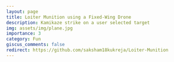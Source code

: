 ```yaml
---
layout: page
title: Loiter Munition using a Fixed-Wing Drone
description: Kamikaze strike on a user selected target
img: assets/img/plane.jpg
importance: 3
category: Fun
giscus_comments: false
redirect: https://github.com/saksham18kukreja/Loiter-Munition
---
```



